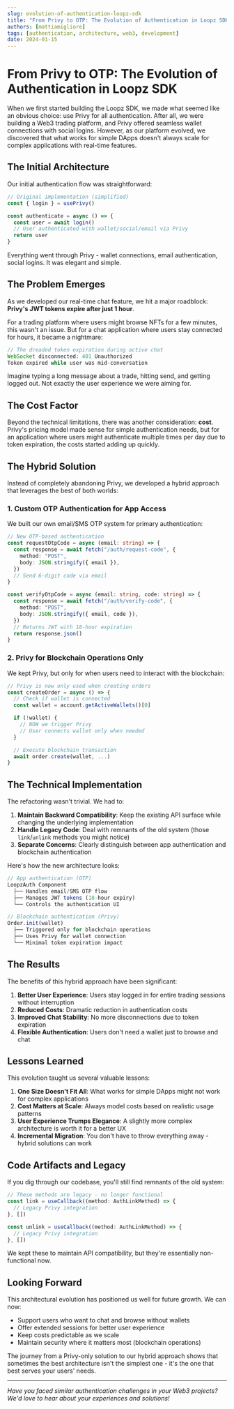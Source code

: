 ```yaml
---
slug: evolution-of-authentication-loopz-sdk
title: "From Privy to OTP: The Evolution of Authentication in Loopz SDK"
authors: [mattiamigliore]
tags: [authentication, architecture, web3, development]
date: 2024-01-15
---
```


# From Privy to OTP: The Evolution of Authentication in Loopz SDK

When we first started building the Loopz SDK, we made what seemed like an obvious choice: use Privy for all authentication. After all, we were building a Web3 trading platform, and Privy offered seamless wallet connections with social logins. However, as our platform evolved, we discovered that what works for simple DApps doesn't always scale for complex applications with real-time features.

<!--truncate-->

## The Initial Architecture

Our initial authentication flow was straightforward:

```typescript
// Original implementation (simplified)
const { login } = usePrivy()

const authenticate = async () => {
  const user = await login()
  // User authenticated with wallet/social/email via Privy
  return user
}
```

Everything went through Privy - wallet connections, email authentication, social logins. It was elegant and simple.

## The Problem Emerges

As we developed our real-time chat feature, we hit a major roadblock: **Privy's JWT tokens expire after just 1 hour**.

For a trading platform where users might browse NFTs for a few minutes, this wasn't an issue. But for a chat application where users stay connected for hours, it became a nightmare:

```typescript
// The dreaded token expiration during active chat
WebSocket disconnected: 401 Unauthorized
Token expired while user was mid-conversation
```

Imagine typing a long message about a trade, hitting send, and getting logged out. Not exactly the user experience we were aiming for.

## The Cost Factor

Beyond the technical limitations, there was another consideration: **cost**. Privy's pricing model made sense for simple authentication needs, but for an application where users might authenticate multiple times per day due to token expiration, the costs started adding up quickly.

## The Hybrid Solution

Instead of completely abandoning Privy, we developed a hybrid approach that leverages the best of both worlds:

### 1. Custom OTP Authentication for App Access

We built our own email/SMS OTP system for primary authentication:

```typescript
// New OTP-based authentication
const requestOtpCode = async (email: string) => {
  const response = await fetch("/auth/request-code", {
    method: "POST",
    body: JSON.stringify({ email }),
  })
  // Send 6-digit code via email
}

const verifyOtpCode = async (email: string, code: string) => {
  const response = await fetch("/auth/verify-code", {
    method: "POST",
    body: JSON.stringify({ email, code }),
  })
  // Returns JWT with 18-hour expiration
  return response.json()
}
```

### 2. Privy for Blockchain Operations Only

We kept Privy, but only for when users need to interact with the blockchain:

```typescript
// Privy is now only used when creating orders
const createOrder = async () => {
  // Check if wallet is connected
  const wallet = account.getActiveWallets()[0]

  if (!wallet) {
    // NOW we trigger Privy
    // User connects wallet only when needed
  }

  // Execute blockchain transaction
  await order.create(wallet, ...)
}
```

## The Technical Implementation

The refactoring wasn't trivial. We had to:

1. **Maintain Backward Compatibility**: Keep the existing API surface while changing the underlying implementation
2. **Handle Legacy Code**: Deal with remnants of the old system (those `link`/`unlink` methods you might notice)
3. **Separate Concerns**: Clearly distinguish between app authentication and blockchain authentication

Here's how the new architecture looks:

```typescript
// App authentication (OTP)
LoopzAuth Component
  ├── Handles email/SMS OTP flow
  ├── Manages JWT tokens (18-hour expiry)
  └── Controls the authentication UI

// Blockchain authentication (Privy)
Order.init(wallet)
  ├── Triggered only for blockchain operations
  ├── Uses Privy for wallet connection
  └── Minimal token expiration impact
```

## The Results

The benefits of this hybrid approach have been significant:

1. **Better User Experience**: Users stay logged in for entire trading sessions without interruption
2. **Reduced Costs**: Dramatic reduction in authentication costs
3. **Improved Chat Stability**: No more disconnections due to token expiration
4. **Flexible Authentication**: Users don't need a wallet just to browse and chat

## Lessons Learned

This evolution taught us several valuable lessons:

1. **One Size Doesn't Fit All**: What works for simple DApps might not work for complex applications
2. **Cost Matters at Scale**: Always model costs based on realistic usage patterns
3. **User Experience Trumps Elegance**: A slightly more complex architecture is worth it for a better UX
4. **Incremental Migration**: You don't have to throw everything away - hybrid solutions can work

## Code Artifacts and Legacy

If you dig through our codebase, you'll still find remnants of the old system:

```typescript
// These methods are legacy - no longer functional
const link = useCallback((method: AuthLinkMethod) => {
  // Legacy Privy integration
}, [])

const unlink = useCallback((method: AuthLinkMethod) => {
  // Legacy Privy integration
}, [])
```

We kept these to maintain API compatibility, but they're essentially non-functional now.

## Looking Forward

This architectural evolution has positioned us well for future growth. We can now:

- Support users who want to chat and browse without wallets
- Offer extended sessions for better user experience
- Keep costs predictable as we scale
- Maintain security where it matters most (blockchain operations)

The journey from a Privy-only solution to our hybrid approach shows that sometimes the best architecture isn't the simplest one - it's the one that best serves your users' needs.

---

_Have you faced similar authentication challenges in your Web3 projects? We'd love to hear about your experiences and solutions!_
